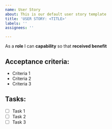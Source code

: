 ```yaml
---
name: User Story
about: This is our default user story template
title: 'USER STORY: <TITLE>'
labels: ''
assignees: ''

---
```


As a **role** I can **capability** so that **received benefit**

## Acceptance criteria:
 - Criteria 1
 - Criteria 2
 - Criteria 3 

## Tasks:
 - [ ] Task 1
 - [ ] Task 2
 - [ ] Task 3
